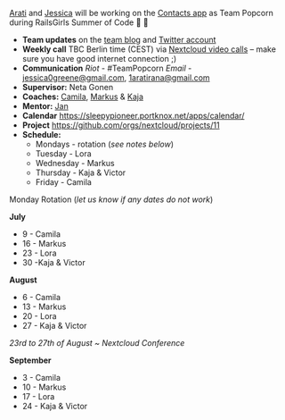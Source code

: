 [Arati](https://github.com/suntala) and [Jessica](https://github.com/sleepypioneer) will be working on the [Contacts app](https://github.com/nextcloud/contacts) as Team Popcorn during RailsGirls Summer of Code :tada: :popcorn:

- **Team updates** on the [team blog](https://teams.railsgirlssummerofcode.org/teams/801) and [Twitter account](https://twitter.com/TeamPopcornBer)
- **Weekly call** TBC Berlin time (CEST) via [Nextcloud video calls](https://cloud.nextcloud.com/call/nrkt) – make sure you have good internet connection ;)
- **Communication** *Riot* - #TeamPopcorn *Email* - jessica0greene@gmail.com, 1aratirana@gmail.com 
- **Supervisor:** Neta Gonen
- **Coaches:** [Camila](https://github.com/camilasan), [Markus](https://github.com/axlwaii) & [Kaja](https://github.com/kajatiger)
- **Mentor:** [Jan](https://github.com/jancborchardt)
- **Calendar** https://sleepypioneer.portknox.net/apps/calendar/
- **Project** https://github.com/orgs/nextcloud/projects/11
- **Schedule:** 
  * Mondays - rotation (*see notes below*)
  * Tuesday - Lora 
  * Wednesday - Markus
  * Thursday - Kaja & Victor 
  * Friday - Camila

Monday Rotation (*let us know if any dates do not work*)

**July**
  * 9 - Camila
  * 16 - Markus
  * 23 - Lora
  * 30 -Kaja & Victor

**August**
  * 6 - Camila
  * 13 - Markus
  * 20 - Lora
  * 27 - Kaja & Victor

*23rd to 27th of August ~ Nextcloud Conference*

**September**
  * 3 - Camila
  * 10 - Markus
  * 17 - Lora
  * 24 - Kaja & Victor
